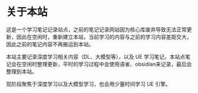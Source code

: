 # 关于本站

这是一个学习笔记记录站点，之前的笔记记录网站因为核心库废弃导致无法正常更新，因此在空闲时，重新建立本站，当前学习的内容与之前的学习内容差距交大，因此之前的笔记内容不再搬运到本站。

本站主要记录深度学习相关内容（DL、大模型等），以及 UE 学习笔记，本站点笔记会在空闲时整理更新，平时的学习过程中会使用语雀、obsidian来记录，最后会整理到本站。

现阶段聚焦于深度学习以及大模型学习，也会用少量时间学习 UE 引擎。